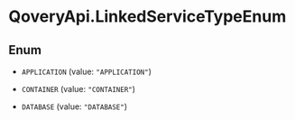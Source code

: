 # QoveryApi.LinkedServiceTypeEnum

## Enum


* `APPLICATION` (value: `"APPLICATION"`)

* `CONTAINER` (value: `"CONTAINER"`)

* `DATABASE` (value: `"DATABASE"`)


